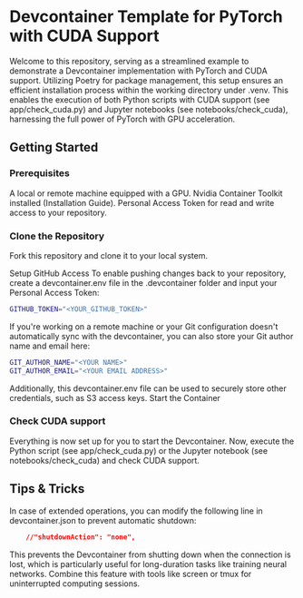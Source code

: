 # Devcontainer Template for PyTorch with CUDA Support

Welcome to this repository, serving as a streamlined example to demonstrate a Devcontainer implementation with PyTorch and CUDA support. Utilizing Poetry for package management, this setup ensures an efficient installation process within the working directory under .venv. This enables the execution of both Python scripts with CUDA support (see app/check_cuda.py) and Jupyter notebooks (see notebooks/check_cuda), harnessing the full power of PyTorch with GPU acceleration.

## Getting Started
### Prerequisites

A local or remote machine equipped with a GPU. Nvidia Container Toolkit installed (Installation Guide). Personal Access Token for read and write access to your repository.

### Clone the Repository

Fork this repository and clone it to your local system. 

Setup GitHub Access To enable pushing changes back to your repository, create a devcontainer.env file in the .devcontainer folder and input your Personal Access Token:

``` bash
GITHUB_TOKEN="<YOUR_GITHUB_TOKEN>"
```

If you're working on a remote machine or your Git configuration doesn't automatically sync with the devcontainer, you can also store your Git author name and email here:

```bash
GIT_AUTHOR_NAME="<YOUR NAME>"
GIT_AUTHOR_EMAIL="<YOUR EMAIL ADDRESS>"
```

Additionally, this devcontainer.env file can be used to securely store other credentials, such as S3 access keys.
Start the Container

### Check CUDA support
Everything is now set up for you to start the Devcontainer. Now, execute the Python script (see app/check_cuda.py) or the Jupyter notebook (see notebooks/check_cuda) and check CUDA support.

## Tips & Tricks

In case of extended operations, you can modify the following line in devcontainer.json to prevent automatic shutdown:

``` json
    //"shutdownAction": "none",
```

This prevents the Devcontainer from shutting down when the connection is lost, which is particularly useful for long-duration tasks like training neural networks. Combine this feature with tools like screen or tmux for uninterrupted computing sessions.
